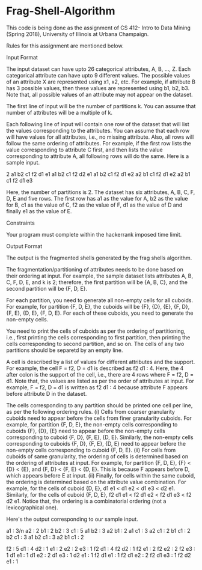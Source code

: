# Frag-Shell-Algorithm

This code is being done as the assignment of CS 412- Intro to Data Mining (Spring 2018), University of Illinois at Urbana Champaign.

Rules for this assignment are mentioned below.

Input Format

The input dataset can have upto 26 categorical attributes, A, B, ..., Z. Each categorical attribute can have upto 9 different values. The possible values of an attribute X are represented using x1, x2, etc. For example, if attribute B has 3 possible values, then these values are represented using b1, b2, b3. Note that, all possible values of an attribute may not appear on the dataset.

The first line of input will be the number of partitions k. You can assume that number of attributes will be a multiple of k.

Each following line of input will contain one row of the dataset that will list the values corresponding to the attributes. You can assume that each row will have values for all attributes, i.e., no missing attribute. Also, all rows will follow the same ordering of attributes. For example, if the first row lists the value corresponding to attribute C first, and then lists the value corresponding to attribute A, all following rows will do the same. Here is a sample input.

2
a1 b2 c1 f2 d1 e1
a1 b2 c1 f2 d2 e1
a1 b2 c1 f2 d1 e2
a2 b1 c1 f2 d1 e2
a2 b1 c1 f2 d1 e3

Here, the number of partitions is 2. The dataset has six attributes, A, B, C, F, D, E and five rows. The first row has a1 as the value for A, b2 as the value for B, c1 as the value of C, f2 as the value of F, d1 as the value of D and finally e1 as the value of E.

Constraints

Your program must complete within the hackerrank imposed time limit.

Output Format

The output is the fragmented shells generated by the frag shells algorithm.

The fragmentation/partitioning of attributes needs to be done based on their ordering at input. For example, the sample dataset lists attributes A, B, C, F, D, E, and k is 2; therefore, the first partition will be {A, B, C}, and the second partition will be {F, D, E}.

For each partition, you need to generate all non-empty cells for all cuboids. For example, for partition {F, D, E}, the cuboids will be {F}, {D}, {E}, {F, D}, {F, E}, {D, E}, {F, D, E}. For each of these cuboids, you need to generate the non-empty cells.

You need to print the cells of cuboids as per the ordering of partitioning, i.e., first printing the cells corresponding to first partition, then printing the cells corresponding to second partition, and so on. The cells of any two partitions should be separetd by an empty line.

A cell is described by a list of values for different attributes and the support. For example, the cell F = f2, D = d1 is described as f2 d1 : 4. Here, the 4 after colon is the support of the cell, i.e., there are 4 rows where F = f2, D = d1. Note that, the values are listed as per the order of attributes at input. For example, F = f2, D = d1 is written as f2 d1 : 4 because attribute F appears before attribute D in the dataset.

The cells corresponding to any partition should be printed one cell per line, as per the following ordering rules. (i) Cells from coarser granularity cuboids need to appear before the cells from finer granularity cuboids. For example, for partition {F, D, E}, the non-empty cells corresponding to cuboids {F}, {D}, {E} need to appear before the non-empty cells corresponding to cuboid {F, D}, {F, E}, {D, E}. Similarly, the non-empty cells corresponding to cuboids {F, D}, {F, E}, {D, E} need to appear before the non-empty cells corresponding to cuboid {F, D, E}. (ii) For cells from cuboids of same granularity, the ordering of cells is determined based on the ordering of attributes at input. For example, for partition {F, D, E}, {F} < {D} < {E}, and {F, D} < {F, E} < {D, E}. This is because F appears before D, which appears before E at input. (ii) Finally, for cells within the same cuboid, the ordering is determined based on the attribute value combination. For example, for the cells of cuboid {D, E}, d1 e1 < d1 e2 < d1 e3 < d2 e1. Similarly, for the cells of cuboid {F, D, E}, f2 d1 e1 < f2 d1 e2 < f2 d1 e3 < f2 d2 e1. Notice that, the ordering is a combinatorial ordering (not a lexicographical one).

Here's the output corresponding to our sample input.

a1 : 3/n
a2 : 2
b1 : 2
b2 : 3
c1 : 5
a1 b2 : 3
a2 b1 : 2
a1 c1 : 3
a2 c1 : 2
b1 c1 : 2
b2 c1 : 3
a1 b2 c1 : 3
a2 b1 c1 : 2

f2 : 5
d1 : 4
d2 : 1
e1 : 2
e2 : 2
e3 : 1
f2 d1 : 4
f2 d2 : 1
f2 e1 : 2
f2 e2 : 2
f2 e3 : 1
d1 e1 : 1
d1 e2 : 2
d1 e3 : 1
d2 e1 : 1
f2 d1 e1 : 1
f2 d1 e2 : 2
f2 d1 e3 : 1
f2 d2 e1 : 1

